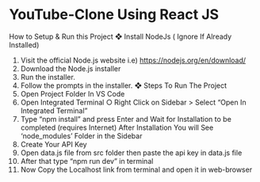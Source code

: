 # YouTube-Clone Using React JS

How to Setup & Run this Project
❖ Install NodeJs ( Ignore If Already Installed)
1. Visit the official Node.js website i.e)
https://nodejs.org/en/download/
2. Download the Node.js installer
3. Run the installer.
4. Follow the prompts in the installer.
❖ Steps To Run The Project
1. Open Project Folder In VS Code
2. Open Integrated Terminal
○ Right Click on Sidebar > Select “Open In Integrated
Terminal”
3. Type “npm install” and press Enter and Wait for
Installation to be completed (requires Internet)
After Installation You will See ‘node_modules’ Folder in
the Sidebar
4. Create Your API Key 
5. Open data.js file from src folder then paste the api key
in data.js file
6. After that type “npm run dev” in terminal
7. Now Copy the Localhost link from terminal and open it in
web-browser
